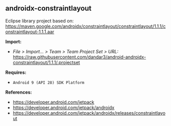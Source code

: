 ## androidx-constraintlayout

Eclipse library project based on:<br/>
https://maven.google.com/androidx/constraintlayout/constraintlayout/1.1.1/constraintlayout-1.1.1.aar

**Import:**
- _File > Import... > Team > Team Project Set > URL:_<br/>
  https://raw.githubusercontent.com/dandar3/android-androidx-constraintlayout/1.1.1/.projectset

**Requires:**
- `Android 9 (API 28) SDK Platform`

**References:**
- https://developer.android.com/jetpack
- https://developer.android.com/jetpack/androidx
- https://developer.android.com/jetpack/androidx/releases/constraintlayout